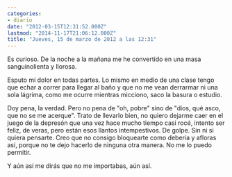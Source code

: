 ```yaml
---
categories:
- diario
date: "2012-03-15T12:31:52.000Z"
lastmod: "2014-11-17T21:06:12.000Z"
title: "Jueves, 15 de marzo de 2012 a las 12:31"
---
```


Es curioso. De la noche a la mañana me he convertido en una masa sanguinolienta y llorosa.

Esputo mi dolor en todas partes.
Lo mismo en medio de una clase tengo que echar a correr para llegar al baño y que no me vean derrarmar ni una sola lágrima, como me ocurre mientras micciono, saco la basura o estudio.

Doy pena, la verdad. Pero no pena de "oh, pobre" sino de "dios, qué asco, que no se me acerque".
Trato de llevarlo bien, no quiero dejarme caer en el juego de la depresón que una vez hace mucho tiempo casi rocé, intento ser feliz, de veras, pero están esos llantos intempestivos. De golpe. Sin ni si quiera pensarte. Creo que no consigo bloquearte como deberí­a y afloras así­, porque no te dejo hacerlo de ninguna otra manera. No me lo puedo permitir.

Y aún así­ me dirás que no me importabas, aún así­.